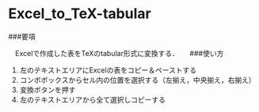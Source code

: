# Excel_to_TeX-tabular

###要項

　Excelで作成した表をTeXのtabular形式に変換する．
　
###使い方

<ol class='circle'>
    <li>左のテキストエリアにExcelの表をコピー＆ペーストする</li>
    <li>コンボボックスからセル内の位置を選択する（左揃え，中央揃え，右揃え）</li>
    <li>変換ボタンを押す</li>
    <li>左のテキストエリアから全て選択しコピーする</li>
</ol>
